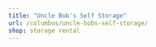 ```yaml
---
title: "Uncle Bob's Self Storage"
url: /columbus/uncle-bobs-self-storage/
shop: storage rental
---
```

